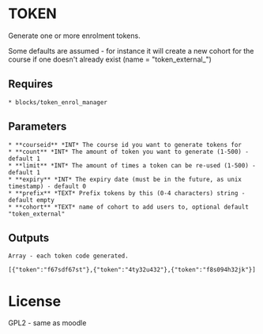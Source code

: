 # TOKEN

Generate one or more enrolment tokens.

Some defaults are assumed - for instance it will create a new cohort for the course if one doesn't already exist (name = "token_external_<course-id>")

## Requires

    * blocks/token_enrol_manager

## Parameters

	* **courseid** *INT* The course id you want to generate tokens for
	* **count** *INT* The amount of token you want to generate (1-500) - default 1
	* **limit** *INT* The amount of times a token can be re-used (1-500) - default 1
	* **expiry** *INT* The expiry date (must be in the future, as unix timestamp) - default 0
	* **prefix** *TEXT* Prefix tokens by this (0-4 characters) string - default empty
	* **cohort** *TEXT* name of cohort to add users to, optional default "token_external"

## Outputs

	Array - each token code generated.

	[{"token":"f67sdf67st"},{"token":"4ty32u432"},{"token":"f8s094h32jk"}]

License
=======
GPL2 - same as moodle
